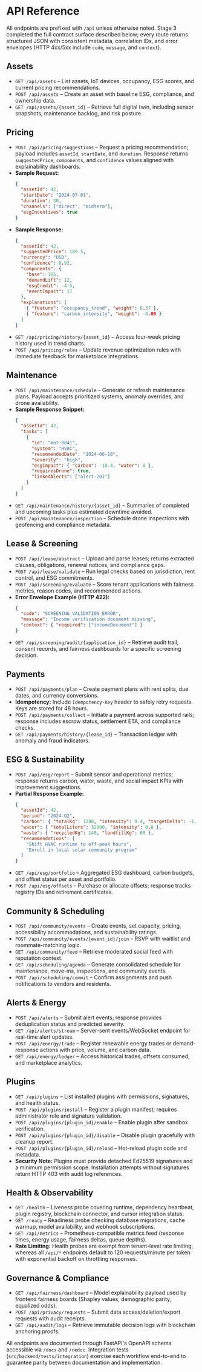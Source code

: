 # API Reference

All endpoints are prefixed with `/api` unless otherwise noted. Stage 3 completed the
full contract surface described below; every route returns structured JSON with
consistent metadata, correlation IDs, and error envelopes (HTTP 4xx/5xx include
`code`, `message`, and `context`).

## Assets

- `GET /api/assets` – List assets, IoT devices, occupancy, ESG scores, and current
  pricing recommendations.
- `POST /api/assets` – Create an asset with baseline ESG, compliance, and ownership data.
- `GET /api/assets/{asset_id}` – Retrieve full digital twin, including sensor snapshots,
  maintenance backlog, and risk posture.

## Pricing

- `POST /api/pricing/suggestions` – Request a pricing recommendation; payload includes
  `assetId`, `startDate`, and `duration`. Response returns `suggestedPrice`, `components`,
  and `confidence` values aligned with explainability dashboards.
- **Sample Request:**
  ```json
  {
    "assetId": 42,
    "startDate": "2024-07-01",
    "duration": 30,
    "channels": ["direct", "midterm"],
    "esgIncentives": true
  }
  ```
- **Sample Response:**
  ```json
  {
    "assetId": 42,
    "suggestedPrice": 189.5,
    "currency": "USD",
    "confidence": 0.92,
    "components": {
      "base": 165,
      "demandLift": 12,
      "esgCredit": -4.5,
      "eventImpact": 17
    },
    "explanations": [
      { "feature": "occupancy_trend", "weight": 0.37 },
      { "feature": "carbon_intensity", "weight": -0.09 }
    ]
  }
  ```
- `GET /api/pricing/history/{asset_id}` – Access four-week pricing history used in trend
  charts.
- `POST /api/pricing/rules` – Update revenue optimization rules with immediate feedback
  for marketplace integrations.

## Maintenance

- `POST /api/maintenance/schedule` – Generate or refresh maintenance plans. Payload
  accepts prioritized systems, anomaly overrides, and drone availability.
- **Sample Response Snippet:**
  ```json
  {
    "assetId": 42,
    "tasks": [
      {
        "id": "mnt-8841",
        "system": "HVAC",
        "recommendedDate": "2024-06-18",
        "severity": "high",
        "esgImpact": { "carbon": -18.4, "water": 0 },
        "requiresDrone": true,
        "linkedAlerts": ["alert-201"]
      }
    ]
  }
  ```
- `GET /api/maintenance/history/{asset_id}` – Summaries of completed and upcoming tasks
  plus estimated downtime avoided.
- `POST /api/maintenance/inspection` – Schedule drone inspections with geofencing and
  compliance metadata.

## Lease & Screening

- `POST /api/lease/abstract` – Upload and parse leases; returns extracted clauses,
  obligations, renewal notices, and compliance gaps.
- `POST /api/lease/validate` – Run legal checks based on jurisdiction, rent control, and
  ESG commitments.
- `POST /api/screening/evaluate` – Score tenant applications with fairness metrics,
  reason codes, and recommended actions.
- **Error Envelope Example (HTTP 422):**
  ```json
  {
    "code": "SCREENING_VALIDATION_ERROR",
    "message": "Income verification document missing",
    "context": { "required": ["incomeDocument"] }
  }
  ```
- `GET /api/screening/audit/{application_id}` – Retrieve audit trail, consent records, and
  fairness dashboards for a specific screening decision.

## Payments

- `POST /api/payments/plan` – Create payment plans with rent splits, due dates, and
  currency conversions.
- **Idempotency:** Include `Idempotency-Key` header to safely retry requests. Keys are
  stored for 48 hours.
- `POST /api/payments/collect` – Initiate a payment across supported rails; response
  includes escrow status, settlement ETA, and compliance checks.
- `GET /api/payments/history/{lease_id}` – Transaction ledger with anomaly and fraud
  indicators.

## ESG & Sustainability

- `POST /api/esg/report` – Submit sensor and operational metrics; response returns carbon,
  water, waste, and social impact KPIs with improvement suggestions.
- **Partial Response Example:**
  ```json
  {
    "assetId": 42,
    "period": "2024-Q2",
    "carbon": { "totalKg": 1280, "intensity": 9.4, "targetDelta": -1.2 },
    "water": { "totalLiters": 32000, "intensity": 0.8 },
    "waste": { "recycledKg": 140, "landfillKg": 60 },
    "recommendations": [
      "Shift HVAC runtime to off-peak hours",
      "Enroll in local solar community program"
    ]
  }
  ```
- `GET /api/esg/portfolio` – Aggregated ESG dashboard, carbon budgets, and offset status
  per asset and portfolio.
- `POST /api/esg/offsets` – Purchase or allocate offsets; response tracks registry IDs and
  retirement certificates.

## Community & Scheduling

- `POST /api/community/events` – Create events, set capacity, pricing, accessibility
  accommodations, and sustainability ratings.
- `POST /api/community/events/{event_id}/join` – RSVP with waitlist and roommate-matching
  logic.
- `GET /api/community/feed` – Retrieve moderated social feed with reputation context.
- `GET /api/scheduling/agenda` – Generate consolidated schedule for maintenance, move-ins,
  inspections, and community events.
- `POST /api/scheduling/commit` – Confirm assignments and push notifications to vendors
  and residents.

## Alerts & Energy

- `POST /api/alerts` – Submit alert events; response provides deduplication status and
  predicted severity.
- `GET /api/alerts/stream` – Server-sent events/WebSocket endpoint for real-time alert
  updates.
- `POST /api/energy/trade` – Register renewable energy trades or demand-response actions
  with price, volume, and carbon data.
- `GET /api/energy/ledger` – Access historical trades, offsets consumed, and marketplace
  analytics.

## Plugins

- `GET /api/plugins` – List installed plugins with permissions, signatures, and health
  status.
- `POST /api/plugins/install` – Register a plugin manifest; requires administrator role
  and signature validation.
- `POST /api/plugins/{plugin_id}/enable` – Enable plugin after sandbox verification.
- `POST /api/plugins/{plugin_id}/disable` – Disable plugin gracefully with cleanup report.
- `POST /api/plugins/{plugin_id}/reload` – Hot-reload plugin code and metadata.
- **Security Note:** Plugins must provide detached Ed25519 signatures and a minimum
  permission scope. Installation attempts without signatures return HTTP 403 with audit log
  references.

## Health & Observability

- `GET /health` – Liveness probe covering runtime, dependency heartbeat, plugin registry,
  blockchain connector, and cursor integration status.
- `GET /ready` – Readiness probe checking database migrations, cache warmup, model
  availability, and webhook subscriptions.
- `GET /api/metrics` – Prometheus-compatible metrics feed (response times, energy usage,
  fairness deltas, queue depths).
- **Rate Limiting:** Health probes are exempt from tenant-level rate limiting, whereas all
  `/api/*` endpoints default to 120 requests/minute per token with exponential backoff on
  throttling responses.

## Governance & Compliance

- `GET /api/fairness/dashboard` – Model explainability payload used by frontend fairness
  boards (Shapley values, demographic parity, equalized odds).
- `POST /api/privacy/requests` – Submit data access/deletion/export requests with audit
  receipts.
- `GET /api/audit/logs` – Retrieve immutable decision logs with blockchain anchoring
  proofs.

All endpoints are documented through FastAPI's OpenAPI schema accessible via
`/docs` and `/redoc`. Integration tests (`src/backend/tests/integration`) exercise each
workflow end-to-end to guarantee parity between documentation and implementation.
